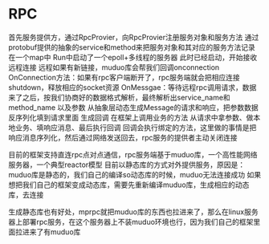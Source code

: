 # RPC
首先服务提供方，通过RpcProvier，向RpcProvier注册服务对象和服务方法
通过protobuf提供的抽象的service和method来把服务对象和其对应的服务方法记录在一个map中
Run中启动了一个epoll+多线程的服务器
此时已经启动，开始接收远程连接
远程如果有新链接，muduo库会帮我们回调onconnection
OnConnection方法：如果有rpc客户端断开了，rpc服务端就会把相应连接shutdown，释放相应的socket资源
OnMessgae：等待远程rpc调用请求，数据来了之后，按我们协商好的数据格式解析，最终解析出service_name和method_name
以及参数
从抽象层动态生成Message的请求和响应，把参数数据反序列化填到请求里面
生成回调
在框架上调用业务的方法
从请求中拿参数、做本地业务、填响应消息、最后执行回调
回调会执行绑定的方法，这里做的事情是把响应消息序列化，然后通过网络发送回去，rpc服务的提供者主动关闭连接


目前的框架支持直连rpc点对点通信，rpc服务端基于muduo库，一个高性能网络服务器，一个典型reactor模型
目前以静态库的方式对外提供服务，原因是：muduo库是静态的，我们自己的编译so动态库的时候，muduo无法连接成功
如果想把我们自己的框架变成动态库，需要先重新编译muduo库，生成相应的动态库，去连接

生成静态库也有好处，mprpc就把muduo库的东西也拉进来了，那么在linux服务器上部署rpc服务，在这个服务器上不装muduo环境也行，因为我们自己的框架里面拉进来了有muduo库